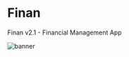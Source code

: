 # Finan
Finan v2.1 - Financial Management App

![banner](https://user-images.githubusercontent.com/80895946/208100859-b131b9e9-5fe7-4650-b78c-a013cb53e27f.png)
